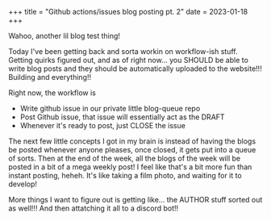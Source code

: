 +++
title = "Github actions/issues blog posting pt. 2"
date = 2023-01-18
+++

Wahoo, another lil blog test thing!

Today I've been getting back and sorta workin on workflow-ish stuff. Getting quirks figured out, and as of right now... you SHOULD be able to write blog posts and they should be automatically uploaded to the website!!! Building and everything!!

<!-- more -->

Right now, the workflow is 
- Write github issue in our private little blog-queue repo
- Post Github issue, that issue will essentially act as the DRAFT
- Whenever it's ready to post, just CLOSE the issue

The next few little concepts I got in my brain is instead of having the blogs be posted whenever anyone pleases, once closed, it gets put into a queue of sorts. Then at the end of the week, all the blogs of the week will be posted in a bit of a mega weekly post! I feel like that's a bit more fun than instant posting, heheh. It's like taking a film photo, and waiting for it to develop!

More things I want to figure out is getting like... the AUTHOR stuff sorted out as well!!! And then attatching it all to a discord bot!! 
